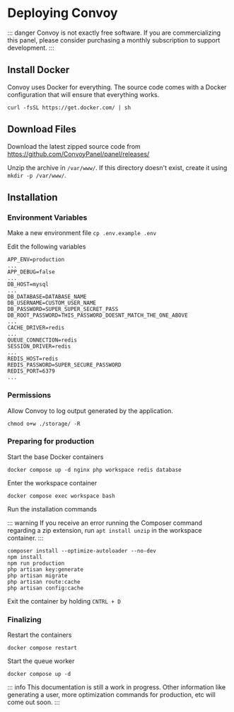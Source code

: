 # Deploying Convoy

::: danger
Convoy is not exactly free software. If you are commercializing this panel, please consider purchasing a monthly subscription to support development.
:::

## Install Docker

Convoy uses Docker for everything. The source code comes with a Docker configuration that will ensure that everything works.

`curl -fsSL https://get.docker.com/ | sh`

## Download Files

Download the latest zipped source code from https://github.com/ConvoyPanel/panel/releases/

Unzip the archive in `/var/www/`. If this directory doesn't exist, create it using `mkdir -p /var/www/`.

## Installation

### Environment Variables

Make a new environment file `cp .env.example .env`

Edit the following variables
```
APP_ENV=production
...
APP_DEBUG=false
...
DB_HOST=mysql
...
DB_DATABASE=DATABASE_NAME
DB_USERNAME=CUSTOM_USER_NAME
DB_PASSWORD=SUPER_SUPER_SECRET_PASS
DB_ROOT_PASSWORD=THIS_PASSWORD_DOESNT_MATCH_THE_ONE_ABOVE
...
CACHE_DRIVER=redis
...
QUEUE_CONNECTION=redis
SESSION_DRIVER=redis
...
REDIS_HOST=redis
REDIS_PASSWORD=SUPER_SECURE_PASSWORD
REDIS_PORT=6379
...
```

### Permissions

Allow Convoy to log output generated by the application.

`chmod o+w ./storage/ -R`

### Preparing for production

Start the base Docker containers

`docker compose up -d nginx php workspace redis database`

Enter the workspace container

`docker compose exec workspace bash`

Run the installation commands

::: warning
If you receive an error running the Composer command regarding a zip extension, run `apt install unzip` in the workspace container.
:::

```
composer install --optimize-autoloader --no-dev
npm install
npm run production
php artisan key:generate
php artisan migrate
php artisan route:cache
php artisan config:cache
```

Exit the container by holding `CNTRL + D`

### Finalizing

Restart the containers

`docker compose restart`

Start the queue worker

`docker compose up -d`

::: info
This documentation is still a work in progress. Other information like generating a user, more optimization commands for production, etc will come out soon.
:::